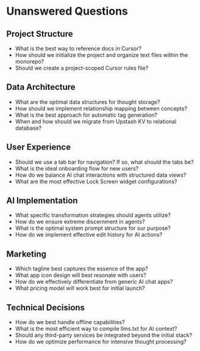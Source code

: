 # Unanswered Questions

## Project Structure

-   What is the best way to reference docs in Cursor?
-   How should we initialize the project and organize text files within the monorepo?
-   Should we create a project-scoped Cursor rules file?

## Data Architecture

-   What are the optimal data structures for thought storage?
-   How should we implement relationship mapping between concepts?
-   What is the best approach for automatic tag generation?
-   When and how should we migrate from Upstash KV to relational database?

## User Experience

-   Should we use a tab bar for navigation? If so, what should the tabs be?
-   What is the ideal onboarding flow for new users?
-   How do we balance AI chat interactions with structured data views?
-   What are the most effective Lock Screen widget configurations?

## AI Implementation

-   What specific transformation strategies should agents utilize?
-   How do we ensure extreme discernment in agents?
-   What is the optimal system prompt structure for our purpose?
-   How do we implement effective edit history for AI actions?

## Marketing

-   Which tagline best captures the essence of the app?
-   What app icon design will best resonate with users?
-   How do we effectively differentiate from generic AI chat apps?
-   What pricing model will work best for initial launch?

## Technical Decisions

-   How do we best handle offline capabilities?
-   What is the most efficient way to compile llms.txt for AI context?
-   Should any third-party services be integrated beyond the initial stack?
-   How do we optimize performance for intensive thought processing?
